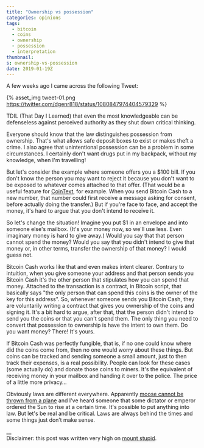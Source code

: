 ```yaml
---
title: "Ownership vs possession"
categories: opinions
tags:
  - bitcoin
  - coins
  - ownership
  - possession
  - interpretation
thumbnail:
s: ownership-vs-possession
date: 2019-01-19Z
---
```


A few weeks ago I came across the following Tweet:

{% asset_img tweet-01.png https://twitter.com/dgenr818/status/1080847974404579329 %}

TDIL (That Day I Learned) that even the most knowledgeable can be defenseless against perceived authority as they shut down critical thinking.

Everyone should know that the law distinguishes possession from ownership. That's what allows safe deposit boxes to exist or makes theft a crime. I also agree that unintentional possession can be a problem in some circumstances. I certainly don't want drugs put in my backpack, without my knowledge, when I'm travelling!

But let's consider the example where someone offers you a $100 bill. If you don't know the person you may want to reject it because you don't want to be exposed to whatever comes attached to that offer. (That would be a useful feature for [CoinText], for example. When you send Bitcoin Cash to a new number, that number could first receive a message asking for consent, before actually doing the transfer.) But if you're face to face, and accept the money, it's hard to argue that you don't intend to receive it.

So let's change the situation! Imagine you put $1 in an envelope and into someone else's mailbox. (It's your money now, so we'll use less. Even imaginary money is hard to give away.) Would you say that that person cannot spend the money? Would you say that you didn't intend to give that money or, in other terms, transfer the ownership of that money? I would guess not.

Bitcoin Cash works like that and even makes intent clearer. Contrary to intuition, when you give someone your address and that person sends you Bitcoin Cash it's the other person that stipulates how you can spend that money. Attached to the transaction is a contract, in Bitcoin script, that basically says "the only person that can spend this coins is the owner of the key for this address". So, whenever someone sends you Bitcoin Cash, they are voluntarily writing a contract that gives you ownership of the coins and signing it. It's a bit hard to argue, after that, that the person didn't intend to send you the coins or that you can't spend them. The only thing you need to convert that possession to ownership is have the intent to own them. Do you want money? There! It's yours.

If Bitcoin Cash was perfectly fungible, that is, if no one could know where did the coins come from, then no one would worry about these things. But coins can be tracked and sending someone a small amount, just to then track their expenses, is a real possibility. People can look for these cases (some actually do) and donate those coins to miners. It's the equivalent of receiving money in your mailbox and handing it over to the police. The price of a little more privacy…

Obviously laws are different everywhere. Apparently [moose cannot be thrown from a plane][1] and I've heard someone that some dictator or emperor ordered the Sun to rise at a certain time. It's possible to put anything into law. But let's be real and be critical. Laws are always behind the times and some things just don’t make sense.

__  
Disclaimer: this post was written very high on [mount stupid][2].

[1]: http://www.dumblaws.com/laws/united-states/alaska
[2]: https://www.smbc-comics.com/index.php?db=comics&id=2475#comic
[CoinText]: https://cointext.io/
